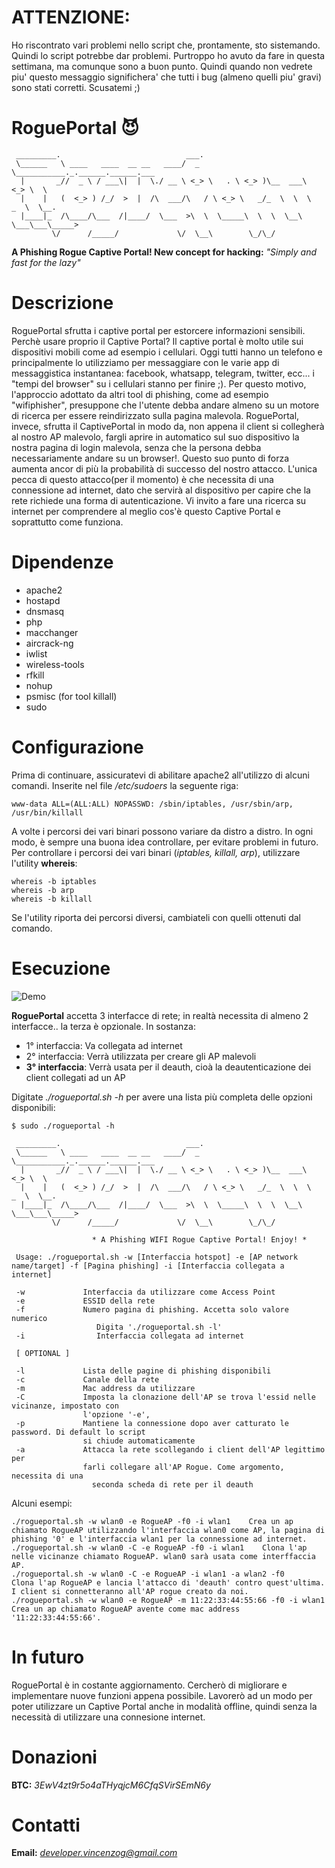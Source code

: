 
# ATTENZIONE:
Ho riscontrato vari problemi nello script che, prontamente, sto sistemando. Quindi lo script potrebbe dar problemi. Purtroppo ho avuto da fare in questa settimana, ma comunque sono a buon punto.
Quindi quando non vedrete piu' questo messaggio significhera' che tutti i bug (almeno quelli piu' gravi)
sono stati corretti.
Scusatemi ;)

# RoguePortal :smiling_imp:

```
 _________.                            ___.                                       
 \______   \ ____   ____  __ __   ____/  _ \___________._.______.______.___       
  |       _//  _ \ / ___\|  |  \./ __ \ <_> \   . \ <_> )\__  ___\  <_> \  \      
  |    |   (  <_> ) /_/  >  |  /\  ___/\   / \ <_> \   _/_  \  \  \   _  \  \__.  
  |____|_  /\____/\___  /|____/  \___  >\  \  \_____\  \  \  \__\  \___\___\_____> 
         \/      /_____/             \/  \__\        \_/\_/
```    
**A Phishing Rogue Captive Portal! New concept for hacking:** *"Simply and fast for the lazy"*

# Descrizione

RoguePortal sfrutta i captive portal per estorcere informazioni sensibili.
Perchè usare proprio il Captive Portal? Il captive portal è molto utile sui dispositivi mobili
come ad esempio i cellulari. Oggi tutti hanno un telefono e principalmente lo utilizziamo per messaggiare con le varie
app di messaggistica instantanea: facebook, whatsapp, telegram, twitter, ecc... i "tempi del browser" su i cellulari stanno per finire ;).
Per questo motivo, l'approccio adottato da altri tool di phishing, come ad esempio "wifiphisher", presuppone che l'utente debba andare almeno su un motore di ricerca per essere reindirizzato sulla pagina malevola. RoguePortal, invece, sfrutta il CaptivePortal in modo da, non appena il client si collegherà al nostro AP malevolo, fargli aprire in automatico sul suo dispositivo la nostra pagina di login malevola, senza che la persona debba necessariamente andare su un browser!. Questo suo punto di forza aumenta ancor di più la probabilità di successo del nostro attacco. L'unica pecca di questo attacco(per il momento) è che necessita di una connessione ad internet, dato che servirà al dispositivo per capire che la rete richiede una forma di autenticazione. Vi invito a fare una ricerca su internet per comprendere al meglio cos'è questo Captive Portal e soprattutto come funziona.

# Dipendenze

- apache2
- hostapd
- dnsmasq
- php
- macchanger
- aircrack-ng
- iwlist
- wireless-tools
- rfkill
- nohup
- psmisc (for tool killall)
- sudo

# Configurazione

Prima di continuare, assicuratevi di abilitare apache2 all'utilizzo di alcuni comandi.
Inserite nel file */etc/sudoers* la seguente riga:
```
www-data ALL=(ALL:ALL) NOPASSWD: /sbin/iptables, /usr/sbin/arp, /usr/bin/killall
```
A volte i percorsi dei vari binari possono variare da distro a distro. In ogni modo, è sempre una buona idea controllare, per evitare problemi in futuro.
Per controllare i percorsi dei vari binari (*iptables, killall, arp*), utilizzare l'utility **whereis**:

```
whereis -b iptables
whereis -b arp
whereis -b killall
```

Se l'utility riporta dei percorsi diversi, cambiateli con quelli ottenuti dal comando.

# Esecuzione

![Demo](pics/demo.png)

**RoguePortal** accetta 3 interfacce di rete; in realtà necessita di almeno 2 interfacce.. la terza è opzionale.
In sostanza:

- 1° interfaccia: Va collegata ad internet
- 2° interfaccia: Verrà utilizzata per creare gli AP malevoli
- **3° interfaccia**: Verrà usata per il deauth, cioà la deautenticazione dei client collegati ad un AP

Digitate *./rogueportal.sh -h* per avere una lista più completa delle opzioni disponibili:

```
$ sudo ./rogueportal -h

 _________.                            ___.                                       
 \______   \ ____   ____  __ __   ____/  _ \___________._.______.______.___       
  |       _//  _ \ / ___\|  |  \./ __ \ <_> \   . \ <_> )\__  ___\  <_> \  \      
  |    |   (  <_> ) /_/  >  |  /\  ___/\   / \ <_> \   _/_  \  \  \   _  \  \__.  
  |____|_  /\____/\___  /|____/  \___  >\  \  \_____\  \  \  \__\  \___\___\_____> 
         \/      /_____/             \/  \__\        \_/\_/
                 
                  * A Phishing WIFI Rogue Captive Portal! Enjoy! *
                                 
 Usage: ./rogueportal.sh -w [Interfaccia hotspot] -e [AP network name/target] -f [Pagina phishing] -i [Interfaccia collegata a internet]

 -w             Interfaccia da utilizzare come Access Point
 -e             ESSID della rete
 -f             Numero pagina di phishing. Accetta solo valore numerico
                   Digita './rogueportal.sh -l'
 -i                Interfaccia collegata ad internet

 [ OPTIONAL ]

 -l             Lista delle pagine di phishing disponibili
 -c             Canale della rete
 -m             Mac address da utilizzare
 -C             Imposta la clonazione dell'AP se trova l'essid nelle vicinanze, impostato con
                l'opzione '-e',
 -p             Mantiene la connessione dopo aver catturato le password. Di default lo script
                si chiude automaticamente
 -a             Attacca la rete scollegando i client dell'AP legittimo per
                farli collegare all'AP Rogue. Come argomento, necessita di una
                  seconda scheda di rete per il deauth
```

Alcuni esempi:

```
./rogueportal.sh -w wlan0 -e RogueAP -f0 -i wlan1    Crea un ap chiamato RogueAP utilizzando l'interfaccia wlan0 come AP, la pagina di phishing '0' e l'interfaccia wlan1 per la connessione ad internet.
./rogueportal.sh -w wlan0 -C -e RogueAP -f0 -i wlan1    Clona l'ap nelle vicinanze chiamato RogueAP. wlan0 sarà usata come interffaccia AP.
./rogueportal.sh -w wlan0 -C -e RogueAP -i wlan1 -a wlan2 -f0     Clona l'ap RogueAP e lancia l'attacco di 'deauth' contro quest'ultima. I client si connetteranno all'AP rogue creato da noi.
./rogueportal.sh -w wlan0 -e RogueAP -m 11:22:33:44:55:66 -f0 -i wlan1    Crea un ap chiamato RogueAP avente come mac address '11:22:33:44:55:66'.
```

# In futuro

RoguePortal è in costante aggiornamento. Cercherò di migliorare e implementare nuove funzioni appena possibile.
Lavorerò ad un modo per poter utilizzare un Captive Portal anche in modalità offline, quindi senza la necessità di utilizzare una connesione internet.

# Donazioni

**BTC:** *3EwV4zt9r5o4aTHyqjcM6CfqSVirSEmN6y*

# Contatti

**Email:** *developer.vincenzog@gmail.com*

